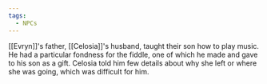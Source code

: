 ```yaml
---
tags:
  - NPCs
---
```

[[Evryn]]'s father, [[Celosia]]'s husband, taught their son how to play music. He had a particular fondness for the fiddle, one of which he made and gave to his son as a gift. Celosia told him few details about why she left or where she was going, which was difficult for him.